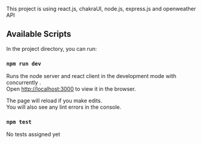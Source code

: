 This project is using react.js, chakraUI, node.js, express.js and openweather API

## Available Scripts

In the project directory, you can run:

### `npm run dev`

Runs the node server and react client in the development mode with concurrently .<br />
Open [http://localhost:3000](http://localhost:3000) to view it in the browser.

The page will reload if you make edits.<br />
You will also see any lint errors in the console.

### `npm test`

No tests assigned yet
